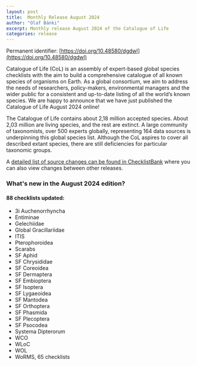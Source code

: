 ```yaml
---
layout: post
title:  Monthly Release August 2024
author: "Olaf Bánki"
excerpt: Monthly release August 2024 of the Catalogue of Life
categories: release
---
```


Permanent identifier: [https://doi.org/10.48580/dgdwl](https://doi.org/10.48580/dgdwl)

Catalogue of Life (CoL) is an assembly of expert-based global species checklists with the aim to build a comprehensive catalogue of all known species of organisms on Earth. As a global consortium, we aim to address the needs of researchers, policy-makers, environmental managers and the wider public for a consistent and up-to-date listing of all the world’s known species. We are happy to announce that we have just published the Catalogue of Life August 2024 online!

The Catalogue of Life contains about 2,18 million accepted species. About 2,03 million are living species, and the rest are extinct. A large community of taxonomists, over 500 experts globally, representing 164 data sources is underpinning this global species list.
Although the CoL aspires to cover all described extant species, there are still deficiencies for particular taxonomic groups.

A [detailed list of source changes can be found in ChecklistBank](https://www.checklistbank.org/dataset/301819/sourcemetrics?hideUnchanged=true&releaseKey=300004) where you can also view changes between other releases.

### What's new in the August 2024 edition?

#### 88 checklists updated:

 * 3i Auchenorrhyncha
 * Entiminae
 * Gelechiidae
 * Global Gracillariidae
 * ITIS
 * Pterophoroidea
 * Scarabs
 * SF Aphid
 * SF Chrysididae
 * SF Coreoidea
 * SF Dermaptera
 * SF Embioptera
 * SF Isoptera
 * SF Lygaeoidea
 * SF Mantodea
 * SF Orthoptera
 * SF Phasmida
 * SF Plecoptera
 * SF Psocodea
 * Systema Dipterorum
 * WCO
 * WLoC
 * WOL
 * WoRMS, 65 checklists
